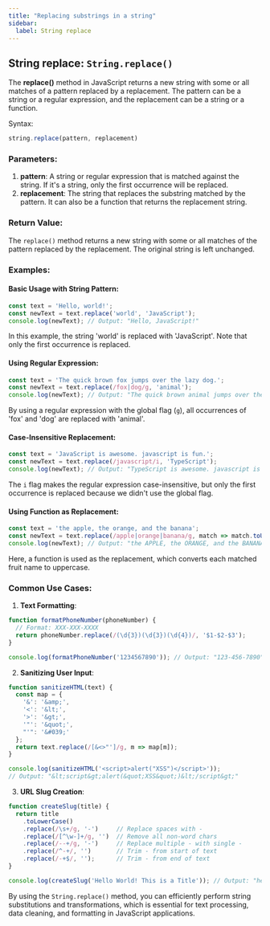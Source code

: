 ```yaml
---
title: "Replacing substrings in a string"
sidebar:
  label: String replace
---
```


## String replace: `String.replace()`

The **replace()** method in JavaScript returns a new string with some or all matches of a pattern replaced by a replacement. The pattern can be a string or a regular expression, and the replacement can be a string or a function.

Syntax:
```javascript
string.replace(pattern, replacement)
```

### Parameters:

1. **pattern**: A string or regular expression that is matched against the string. If it's a string, only the first occurrence will be replaced.
2. **replacement**: The string that replaces the substring matched by the pattern. It can also be a function that returns the replacement string.

### Return Value:

The `replace()` method returns a new string with some or all matches of the pattern replaced by the replacement. The original string is left unchanged.

### Examples:

#### Basic Usage with String Pattern:

```javascript
const text = 'Hello, world!';
const newText = text.replace('world', 'JavaScript');
console.log(newText); // Output: "Hello, JavaScript!"
```

In this example, the string 'world' is replaced with 'JavaScript'. Note that only the first occurrence is replaced.

#### Using Regular Expression:

```javascript
const text = 'The quick brown fox jumps over the lazy dog.';
const newText = text.replace(/fox|dog/g, 'animal');
console.log(newText); // Output: "The quick brown animal jumps over the lazy animal."
```

By using a regular expression with the global flag (`g`), all occurrences of 'fox' and 'dog' are replaced with 'animal'.

#### Case-Insensitive Replacement:

```javascript
const text = 'JavaScript is awesome. javascript is fun.';
const newText = text.replace(/javascript/i, 'TypeScript');
console.log(newText); // Output: "TypeScript is awesome. javascript is fun."
```

The `i` flag makes the regular expression case-insensitive, but only the first occurrence is replaced because we didn't use the global flag.

#### Using Function as Replacement:

```javascript
const text = 'the apple, the orange, and the banana';
const newText = text.replace(/apple|orange|banana/g, match => match.toUpperCase());
console.log(newText); // Output: "the APPLE, the ORANGE, and the BANANA"
```

Here, a function is used as the replacement, which converts each matched fruit name to uppercase.

### Common Use Cases:

1. **Text Formatting**:

```javascript
function formatPhoneNumber(phoneNumber) {
  // Format: XXX-XXX-XXXX
  return phoneNumber.replace(/(\d{3})(\d{3})(\d{4})/, '$1-$2-$3');
}

console.log(formatPhoneNumber('1234567890')); // Output: "123-456-7890"
```

2. **Sanitizing User Input**:

```javascript
function sanitizeHTML(text) {
  const map = {
    '&': '&amp;',
    '<': '&lt;',
    '>': '&gt;',
    '"': '&quot;',
    "'": '&#039;'
  };
  return text.replace(/[&<>"']/g, m => map[m]);
}

console.log(sanitizeHTML('<script>alert("XSS")</script>')); 
// Output: "&lt;script&gt;alert(&quot;XSS&quot;)&lt;/script&gt;"
```

3. **URL Slug Creation**:

```javascript
function createSlug(title) {
  return title
    .toLowerCase()
    .replace(/\s+/g, '-')     // Replace spaces with -
    .replace(/[^\w-]+/g, '')  // Remove all non-word chars
    .replace(/--+/g, '-')     // Replace multiple - with single -
    .replace(/^-+/, '')       // Trim - from start of text
    .replace(/-+$/, '');      // Trim - from end of text
}

console.log(createSlug('Hello World! This is a Title')); // Output: "hello-world-this-is-a-title"
```

By using the `String.replace()` method, you can efficiently perform string substitutions and transformations, which is essential for text processing, data cleaning, and formatting in JavaScript applications.
